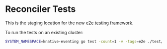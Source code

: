 # Reconciler Tests

This is the staging location for the new
[e2e testing framework](https://github.com/knative-sandbox/reconciler-test).

To run the tests on an existing cluster:

```bash
SYSTEM_NAMESPACE=knative-eventing go test -count=1 -v -tags=e2e ./test/rekt/...
```
